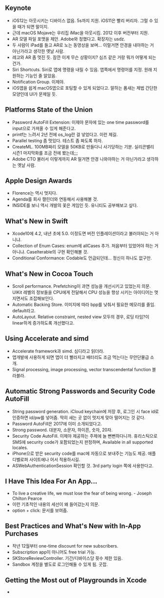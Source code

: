 ## Keynote
- iOS12는 아웃시키는 디바이스 없음. 5s까지 지원. iOS11은 빨리 버리자. 그럴 수 있을 때가 되면 말이지.
- 근데 macOS Mojave는 우리집 iMac을 아웃시킴. 2012 이후 버전부터 지원.
- AR 모델 파일 포맷을 제안. Adobe와 정했다고. 확장자는 usdz.
- 두 사람이 iPad를 들고 AR로 노는 동영상을 보며... 이럴거면 안경을 내야하는 거 아닌가라고 생각한 옛날 사람.
- 레고와 AR 좀 멋진 듯. 잠깐 이게 무슨 상황이지? 심즈 같은 거랑 뭐가 어떻게 되는 건가.
- Siri Shortcuts. Siri로 앱에 명령을 내릴 수 있음. 앱쪽에서 명령어를 지정. 원래 지원하는 기능인 줄 알았음.
- Notification Group. 이제야.
- iOS앱을 쉽게 macOS앱으로 포팅할 수 있게 되었다고. 말하는 폼새는 제법 간단한 모양인데 UI가 문제일 듯.

## Platforms State of the Union
- Password AutoFill Extension: 이제야 문자에 있는 one time password를 input으로 가져올 수 있게 해준다고.
- printf는 느려서 2년 전에 os_log란 걸 넣었다고. 이런 제길.
- Parallel testing 좀 멋있다. 테스트 좀 짜도록 하자.
- CreateML. 100MB짜리 모델을 50KB로 만들다니 사기당하는 기분. 실리콘밸리 시즌1 마지막화를 조금 전에 봤는데;;;
- Adobe CTO 불러서 이렇게까지 AR 밀거면 안경 나와야하는 거 아닌가라고 생각하는 옛날 사람.

## Apple Design Awards
- Florence는 역시 멋지다.
- Agenda를 회사 캘린더와 연동해서 사용해볼 것.
- INSIDE를 보니 역시 개발의 꽃은 게임인 듯. 유니티도 공부해보고 싶다.

## What's New in Swift
- Xcode10에 4.2, 내년 초에 5.0. 이정도면 버전 인플레이션이라고 불러야되는 거 아니냐.
- Collection of Enum Cases: enum에 allCases 추가. 처음부터 있었어야 하는 거 아니냐. CaseIterable의 구현 확인해볼 것.
- Conditional Conformance: Codable도 언급되던데... 정신이 하나도 없구만.

## What's New in Cocoa Touch
- Scroll performance. Prefetching이 과연 성능을 개선시키고 있었는지 의문. UIKit 레벨의 정보들을 CPU에게 전달해서 CPU 성능을 향상 시키는 아이디어는 멋지면서도 조잡해보인다.
- Automatic Backing Store. 이미지에 따라 bpp를 낮춰서 필요한 메모리를 줄임. default라고.
- AutoLayout. Relative constraint, nested view 모두의 경우, 로딩 타임?이 linear하게 증가하도록 개선했다고.

## Using Accelerate and simd
- Accelerate framework과 simd. 심디라고 읽더라.
- 앱개발에 사용하게 되면 앱이 더 빨라지고 배터리도 조금 먹는다는 무안단물급 소개.
- Signal processing, image processing, vector transcendental function 블라블라.

## Automatic Strong Passwords and Security Code AutoFill
- String password generation. iCloud keychain에 저장 후, 로그인 시 face id로 인증하면 id/pw를 넣어줌. 딱히 새는 곳 없이 멋지게 맞아 떨어지는 것 같다.
- Password AutoFill은 2017에 이미 소개되었다고.
- Strong password. 대분자, 소문자, 하이픈, 숫자, 20자.
- Security Code AutoFill. 이제야 제공하는 주제에 늘 뻔뻔하다니까. 휴리스틱으로 SMS에 security code가 포함되었는지 판정하며, Available in all supported locales.
- iPhone으로 받은 security code를 mac에 자동으로 보내주는 기능도 제공. 애플 디벨로퍼 사이트에나 어서 적용하시길.
- ASWebAuthenticationSession 확인할 것. 3rd party login 쪽에 사용한다고.

## I Have This Idea For An App...
- To live a creative life, we must lose the fear of being wrong. - Joseph Chilton Pearce
- 이런 기초적인 내용의 세선이 왜 들어갔는지 의문.
- option + click: 문서를 보여줌.

## Best Practices and What's New with In-App Purchases
- 작년 12월부터 one-time discount for new subscribers.
- Subscription app이 아니어도 free trial 가능.
- SKStoreReviewController. 기간/디바이스당 횟수 제한 있음.
- Sandbox 계정을 별도로 로그인해둘 수 있게 됨. 굿잡.

## Getting the Most out of Playgrounds in Xcode
- 



